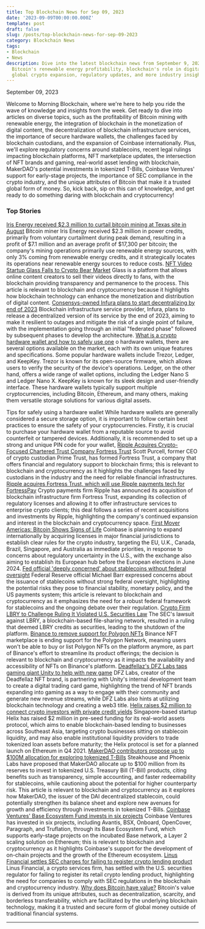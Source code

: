 ```yaml
---
title: Top Blockchain News for Sep 09, 2023
date: '2023-09-09T00:00:00.000Z'
template: post
draft: false
slug: /posts/top-blockchain-news-for-sep-09-2023
category: Blockchain News
tags:
- Blockchain
- News
description: Dive into the latest blockchain news from September 9, 2023, exploring
  Bitcoin's renewable energy profitability, blockchain's role in digital content,
  global crypto expansion, regulatory updates, and more industry insights.
---
```

September 09, 2023

Welcome to Morning Blockchain, where we're here to help you ride the wave of knowledge and insights from the week. Get ready to dive into articles on diverse topics, such as the profitability of Bitcoin mining with renewable energy, the integration of blockchain in the monetization of digital content, the decentralization of blockchain infrastructure services, the importance of secure hardware wallets, the challenges faced by blockchain custodians, and the expansion of Coinbase internationally. Plus, we'll explore regulatory concerns around stablecoins, recent legal rulings impacting blockchain platforms, NFT marketplace updates, the intersection of NFT brands and gaming, real-world asset lending with blockchain, MakerDAO's potential investments in tokenized T-Bills, Coinbase Ventures' support for early-stage projects, the importance of SEC compliance in the crypto industry, and the unique attributes of Bitcoin that make it a trusted global form of money. So, kick back, sip on this can of knowledge, and get ready to do something daring with blockchain and cryptocurrency!

### Top Stories
[Iris Energy received $2.3 million to curtail bitcoin mining at Texas site in August](https://www.theblock.co/post/249904/iris-energy-bitcoin-mining?utm_source=rss&utm_medium=rss/)
Bitcoin miner Iris Energy received $2.3 million in power credits, primarily from voluntary curtailment during peak demand, resulting in a profit of $7.1 million and an average profit of $17,300 per bitcoin; the company's mining operations primarily use renewable energy sources, with only 3% coming from renewable energy credits, and it strategically locates its operations near renewable energy sources to reduce costs.
[NFT Video Startup Glass Falls to Crypto Bear Market](https://www.coindesk.com/business/2023/09/08/nft-video-startup-glass-falls-to-crypto-bear-market/?utm_medium=referral&utm_source=rss&utm_campaign=headlines/)
Glass is a platform that allows online content creators to sell their videos directly to fans, with the blockchain providing transparency and permanence to the process. This article is relevant to blockchain and cryptocurrency because it highlights how blockchain technology can enhance the monetization and distribution of digital content.
[Consensys-owned Infura plans to start decentralizing by end of 2023](https://www.theblock.co/post/249991/consensys-owned-infura-plans-to-start-decentralizing-by-end-of-2023?utm_source=rss&utm_medium=rss/)
Blockchain infrastructure service provider, Infura, plans to release a decentralized version of its service by the end of 2023, aiming to make it resilient to outages and mitigate the risk of a single point of failure, with the implementation going through an initial "federated phase" followed by subsequent phases to develop the architecture.
[What is a crypto hardware wallet and how to safely use one](https://www.theblock.co/learn/245703/what-is-a-hardware-wallet-and-how-to-safely-use-one?utm_source=rss&utm_medium=rss/)
o hardware wallets, there are several options available on the market, each with its own unique features and specifications. Some popular hardware wallets include Trezor, Ledger, and KeepKey. Trezor is known for its open-source firmware, which allows users to verify the security of the device's operations. Ledger, on the other hand, offers a wide range of wallet options, including the Ledger Nano S and Ledger Nano X. KeepKey is known for its sleek design and user-friendly interface. These hardware wallets typically support multiple cryptocurrencies, including Bitcoin, Ethereum, and many others, making them versatile storage solutions for various digital assets.

Tips for safely using a hardware wallet While hardware wallets are generally considered a secure storage option, it is important to follow certain best practices to ensure the safety of your cryptocurrencies. Firstly, it is crucial to purchase your hardware wallet from a reputable source to avoid counterfeit or tampered devices. Additionally, it is recommended to set up a strong and unique PIN code for your wallet,
[Ripple Acquires Crypto-Focused Chartered Trust Company Fortress Trust](https://www.coindesk.com/business/2023/09/08/ripple-acquires-crypto-focused-chartered-trust-company-fortress-trust/?utm_medium=referral&utm_source=rss&utm_campaign=headlines/)
Scott Purcell, former CEO of crypto custodian Prime Trust, has formed Fortress Trust, a company that offers financial and regulatory support to blockchain firms; this is relevant to blockchain and cryptocurrency as it highlights the challenges faced by custodians in the industry and the need for reliable financial infrastructures.
[Ripple acquires Fortress Trust, which will use Ripple payments tech for FortressPay](https://www.theblock.co/post/249886/ripple-acquires-fortress-trust-which-will-use-ripple-payments-tech-for-fortresspay?utm_source=rss&utm_medium=rss/)
Crypto payments firm Ripple has announced its acquisition of blockchain infrastructure firm Fortress Trust, expanding its collection of regulatory licenses and allowing it to offer infrastructure services to enterprise crypto clients; this deal follows a series of recent acquisitions and investments by Ripple, highlighting the company's continued expansion and interest in the blockchain and cryptocurrency space.
[First Mover Americas: Bitcoin Shows Signs of Life](https://www.coindesk.com/markets/2023/09/08/first-mover-americas-bitcoin-shows-signs-of-life/?utm_medium=referral&utm_source=rss&utm_campaign=headlines/)
Coinbase is planning to expand internationally by acquiring licenses in major financial jurisdictions to establish clear rules for the crypto industry, targeting the EU, U.K., Canada, Brazil, Singapore, and Australia as immediate priorities, in response to concerns about regulatory uncertainty in the U.S., with the exchange also aiming to establish its European hub before the European elections in June 2024.
[Fed official 'deeply concerned' about stablecoins without federal oversight](https://www.theblock.co/post/249935/top-fed-official-says-he-is-deeply-concerned-about-stablecoins-without-federal-oversight?utm_source=rss&utm_medium=rss/)
Federal Reserve official Michael Barr expressed concerns about the issuance of stablecoins without strong federal oversight, highlighting the potential risks they pose to financial stability, monetary policy, and the US payments system; this article is relevant to blockchain and cryptocurrency as it emphasizes the need for a robust federal framework for stablecoins and the ongoing debate over their regulation.
[Crypto Firm LBRY to Challenge Ruling It Violated U.S. Securities Law](https://www.coindesk.com/business/2023/09/08/crypto-firm-lbry-to-challenge-ruling-it-violated-us-securities-law/?utm_medium=referral&utm_source=rss&utm_campaign=headlines/)
The SEC's lawsuit against LBRY, a blockchain-based file-sharing network, resulted in a ruling that deemed LBRY credits as securities, leading to the shutdown of the platform.
[Binance to remove support for Polygon NFTs](https://www.theblock.co/post/249937/binance-to-remove-support-for-polygon-nfts?utm_source=rss&utm_medium=rss/)
Binance NFT marketplace is ending support for the Polygon Network, meaning users won't be able to buy or list Polygon NFTs on the platform anymore, as part of Binance's effort to streamline its product offerings; the decision is relevant to blockchain and cryptocurrency as it impacts the availability and accessibility of NFTs on Binance's platform.
[Deadfellaz's DFZ Labs taps gaming giant Unity to help with new game](https://www.theblock.co/post/249982/deadfellazs-dfz-labs-taps-gaming-giant-unity-to-help-with-new-game?utm_source=rss&utm_medium=rss/)
DFZ Labs, creator of the Deadfellaz NFT brand, is partnering with Unity's internal development team to create a digital trading card game, highlighting the trend of NFT brands expanding into gaming as a way to engage with their community and generate new revenue streams, while DFZ Labs also hints at utilizing blockchain technology and creating a web3 title.
[Helix raises $2 million to connect crypto investors with private credit yields](https://www.theblock.co/post/249869/helix-raises-2-million-to-connect-crypto-investors-with-private-credit-yields?utm_source=rss&utm_medium=rss/)
Singapore-based startup Helix has raised $2 million in pre-seed funding for its real-world assets protocol, which aims to enable blockchain-based lending to businesses across Southeast Asia, targeting crypto businesses sitting on stablecoin liquidity, and may also enable institutional liquidity providers to trade tokenized loan assets before maturity; the Helix protocol is set for a planned launch on Ethereum in Q4 2021.
[MakerDAO contributors propose up to $100M allocation for exploring tokenized T-Bills](https://www.theblock.co/post/249939/makerdao-tokenized-t-bills?utm_source=rss&utm_medium=rss/)
Steakhouse and Phoenix Labs have proposed that MakerDAO allocate up to $100 million from its reserves to invest in tokenized U.S. Treasury Bill (T-Bill) products, citing benefits such as transparency, simple accounting, and faster redeemability for stablecoins, while cautioning about the potential for higher counterparty risk. This article is relevant to blockchain and cryptocurrency as it explores how MakerDAO, the issuer of the DAI decentralized stablecoin, could potentially strengthen its balance sheet and explore new avenues for growth and efficiency through investments in tokenized T-Bills.
[Coinbase Ventures' Base Ecosystem Fund invests in six projects](https://www.theblock.co/post/249918/coinbase-ventures-base-ecosystem-fund-invests-in-six-projects?utm_source=rss&utm_medium=rss/)
Coinbase Ventures has invested in six projects, including Avantis, BSX, Onboard, OpenCover, Paragraph, and Truflation, through its Base Ecosystem Fund, which supports early-stage projects on the incubated Base network, a Layer 2 scaling solution on Ethereum; this is relevant to blockchain and cryptocurrency as it highlights Coinbase's support for the development of on-chain projects and the growth of the Ethereum ecosystem.
[Linus Financial settles SEC charges for failing to register crypto lending product](https://www.theblock.co/post/249876/linus-financial-settles-sec-charges-for-failing-to-register-crypto-lending-product?utm_source=rss&utm_medium=rss/)
Linus Financial, a crypto services firm, has settled with the U.S. securities regulator for failing to register its retail crypto lending product, highlighting the need for companies to comply with SEC regulations in the blockchain and cryptocurrency industry.
[Why does Bitcoin have value?](https://www.theblock.co/learn/249538/why-does-bitcoin-have-value?utm_source=rss&utm_medium=rss/)
Bitcoin's value is derived from its unique attributes, such as decentralization, scarcity, and borderless transferability, which are facilitated by the underlying blockchain technology, making it a trusted and secure form of global money outside of traditional financial systems.

---